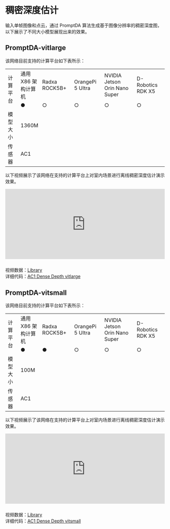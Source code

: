 # 稠密深度估计  
输入单帧图像和点云，通过 PromptDA 算法生成基于图像分辨率的稠密深度图，以下展示了不同大小模型展现出来的效果。

## PromptDA-vitlarge
该网络目前支持的计算平台如下表所示：

<table class="docutils align-default" style="width: 100%;">
    <tbody>
        <tr class="row-even centered-table-text">
            <td rowspan="2">计算平台</td>
            <td>通用 X86 架构计算机</td>
            <td>Radxa ROCK5B+</td>
            <td>OrangePi 5 Ultra</td>
            <td>NVIDIA Jetson Orin Nano Super</td>
            <td>D-Robotics RDK X5</td>
        </tr>
        <tr class="row-odd centered-table-text">
            <td>●</td>
            <td>○</td>
            <td>○</td>
            <td>○</td>
            <td>○</td>
        </tr>
        <tr class="row-even centered-table-text">
            <td>模型大小</td>
            <td colspan="5">1360M</td>
        </tr>
        <tr class="row-odd centered-table-text">
            <td>传感器</td>
            <td colspan="5">AC1</td>
        </tr>
    </tbody>
</table>

以下视频展示了该网络在支持的计算平台上对室内场景进行离线稠密深度估计演示效果。

<div style="margin-bottom: 24px; position:relative; width:100%; padding-top: 44.12%;" class="video-container">
    <iframe src="https://cdn.robosense.cn/AC_wiki/dense_depth_net_wiki.mp4" frameborder="0" allowfullscreen style="position:absolute; top:0; left:0; width:100%; height:100%;"></iframe>
</div>

视频数据：[Library](https://cdn.robosense.cn/AC_wiki/dense_depth_net_demo.zip)  
详细代码：[AC1 Dense Depth vitlarge](https://github.com/RoboSense-Robotics/robosense_ac_perception)

## PromptDA-vitsmall
该网络目前支持的计算平台如下表所示：

<table class="docutils align-default" style="width: 100%;">
    <tbody>
        <tr class="row-even centered-table-text">
            <td rowspan="2">计算平台</td>
            <td>通用 X86 架构计算机</td>
            <td>Radxa ROCK5B+</td>
            <td>OrangePi 5 Ultra</td>
            <td>NVIDIA Jetson Orin Nano Super</td>
            <td>D-Robotics RDK X5</td>
        </tr>
        <tr class="row-odd centered-table-text">
            <td>●</td>
            <td>●</td>
            <td>○</td>
            <td>○</td>
            <td>○</td>
        </tr>
        <tr class="row-even centered-table-text">
            <td>模型大小</td>
            <td colspan="5">100M</td>
        </tr>
        <tr class="row-odd centered-table-text">
            <td>传感器</td>
            <td colspan="5">AC1</td>
        </tr>
    </tbody>
</table>

以下视频展示了该网络在支持的计算平台上对室内场景进行离线稠密深度估计演示效果。

<div style="margin-bottom: 24px; position:relative; width:100%; padding-top: 44.12%;" class="video-container">
    <iframe src="https://cdn.robosense.cn/AC_wiki/dense_depth_net_radxa.mp4" frameborder="0" allowfullscreen style="position:absolute; top:0; left:0; width:100%; height:100%;"></iframe>
</div>

视频数据：[Library](https://cdn.robosense.cn/AC_wiki/dense_depth_net_demo.zip)    
详细代码：[AC1 Dense Depth vitsmall](https://github.com/RoboSense-Robotics/robosense_ac_perception)

